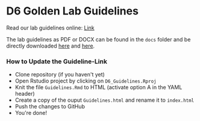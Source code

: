 # D6 Golden Lab Guidelines

Read our lab guidelines online: [Link](https://ecodynizw.github.io/D6-Guidelines/)

The lab guidelines as PDF or DOCX can be found in the `docs` folder and be directly downloaded [here](https://github.com/EcoDynIZW/D6-Guidelines/blob/main/docs/Guidelines.docx?raw=true) and [here](https://raw.githubusercontent.com/EcoDynIZW/D6-Guidelines/main/docs/Guidelines.pdf).


### How to Update the Guideline-Link

* Clone repository (if you haven't yet)
* Open Rstudio project by clicking on `D6_Guidelines.Rproj`
* Knit the file `Guidelines.Rmd` to HTML (activate option A in the YAML header)
* Create a copy of the ouput `Guidelines.html` and rename it to `index.html`
* Push the changes to GitHub
* You're done!
